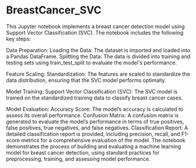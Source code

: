 # BreastCancer_SVC
This Jupyter notebook implements a breast cancer detection model using Support Vector Classification (SVC). The notebook includes the following key steps:

Data Preparation:
    Loading the Data: The dataset is imported and loaded into a Pandas DataFrame.
    Splitting the Data: The data is divided into training and testing sets using train_test_split to evaluate the model's performance.
    
Feature Scaling:
    Standardization: The features are scaled to standardize the data distribution, ensuring that the SVC model performs optimally.
    
Model Training:
    Support Vector Classification (SVC): The SVC model is trained on the standardized training data to classify breast cancer cases.
    
Model Evaluation:
    Accuracy Score: The model’s accuracy is calculated to assess its overall performance.
    Confusion Matrix: A confusion matrix is generated to evaluate the model’s performance in terms of true positives, false positives, true negatives, and false negatives.
    Classification Report: A detailed classification report is provided, including precision, recall, and F1-score metrics for a comprehensive evaluation of the model.
    The notebook demonstrates the process of building and evaluating a machine learning model for breast cancer detection, using standard practices for preprocessing, training, and assessing model performance.
